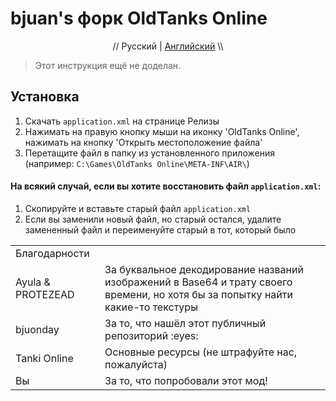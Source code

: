 # bjuan's форк OldTanks Online
<p align="center" width="100%">// Русский | <a href="//github.com/bjuonday/otgithub/blob/main/README.md">Английский</a> \\</p>

> Этот инструкция ещё не доделан.

## Установка
1. Скачать ``application.xml`` на странице Релизы
2. Нажимать на правую кнопку мыши  на иконку 'OldTanks Online', нажимать на  кнопку 'Открыть местоположение файла'
3. Перетащите файл в папку из установленного приложения (например: ``C:\Games\OldTanks Online\META-INF\AIR\``)

#### На всякий случай, если вы хотите восстановить файл ``application.xml``:
1. Скопируйте и вставьте старый файл ``application.xml``
2. Если вы заменили новый файл, но старый остался, удалите замененный файл и переименуйте старый в тот, который было

<markdown-accessiblity-table data-catalyst=""><table>
<tr>
<td>Благодарности</td>
</tr>
<tr>
<td>
Ayula & PROTEZEAD
</td>
<td>
За буквальное декодирование названий изображений в Base64 и трату своего времени, но хотя бы за попытку найти какие-то текстуры
</td>
</tr>
<tr>
<td>
bjuonday
</td>
<td>
За то, что нашёл этот публичный репозиторий :eyes:
</td>
</tr>
<tr>
<td>
Tanki Online
</td>
<td>
Основные ресурсы (не штрафуйте нас, пожалуйста)
</td>
</tr>
<tr>
<td>
Вы
</td>
<td>
За то, что попробовали этот мод!
</td>
</tr>
</table></markdown-accessiblity-table>